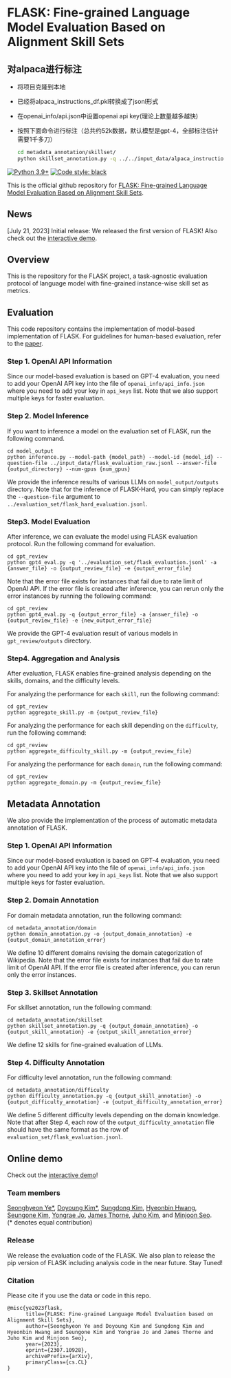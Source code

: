 # FLASK: Fine-grained Language Model Evaluation Based on Alignment Skill Sets



## 对alpaca进行标注

+ 将项目克隆到本地

+ 已经将alpaca_instructions_df.pkl转换成了jsonl形式

+ 在openai_info/api.json中设置openai api key(理论上数量越多越快)

+ 按照下面命令进行标注（总共约52k数据，默认模型是gpt-4，全部标注估计需要1千多刀）

  ```bash
  cd metadata_annotation/skillset/
  python skillset_annotation.py -q ../../input_data/alpaca_instructions.jsonl
  ```







[![Python 3.9+](https://img.shields.io/badge/python-3.9+-blue.svg)](https://www.python.org/downloads/release/python-390/)
[![Code style: black](https://img.shields.io/badge/code%20style-black-000000.svg)](https://github.com/psf/black)

This is the official github repository for [FLASK: Fine-grained Language Model Evaluation Based on Alignment Skill Sets](https://arxiv.org/abs/2307.10928).


## News
[July 21, 2023] Initial release: We released the first version of FLASK! Also check out the <a href="https://kaistai.github.io/FLASK">interactive demo</a>.


## Overview
This is the repository for the FLASK project, a task-agnostic evaluation protocol of language model with fine-grained instance-wise skill set as metrics.

## Evaluation
This code repository contains the implementation of model-based implementation of FLASK. For guidelines for human-based evaluation, refer to the <a href="https://arxiv.org/abs/2307.10928">paper</a>.

### Step 1. OpenAI API Information
Since our model-based evaluation is based on GPT-4 evaluation, you need to add your OpenAI API key into the file of `openai_info/api_info.json` where you need to add your key in `api_keys` list. Note that we also support multiple keys for faster evaluation.

### Step 2. Model Inference
If you want to inference a model on the evaluation set of FLASK, run the following command.

```
cd model_output
python inference.py --model-path {model_path} --model-id {model_id} --question-file ../input_data/flask_evaluation_raw.jsonl --answer-file {output_directory} --num-gpus {num_gpus}
```

We provide the inference results of various LLMs on `model_output/outputs` directory. Note that for the inference of FLASK-Hard, you can simply replace the `--question-file` argument to `../evaluation_set/flask_hard_evaluation.jsonl`.

### Step3. Model Evaluation
After inference, we can evaluate the model using FLASK evaluation protocol. Run the following command for evaluation.

```
cd gpt_review
python gpt4_eval.py -q '../evaluation_set/flask_evaluation.jsonl' -a {answer_file} -o {output_review_file} -e {output_error_file}
```

Note that the error file exists for instances that fail due to rate limit of OpenAI API. If the error file is created after inference, you can rerun only the error instances by running the following command:

```
cd gpt_review
python gpt4_eval.py -q {output_error_file} -a {answer_file} -o {output_review_file} -e {new_output_error_file}
```

We provide the GPT-4 evaluation result of various models in `gpt_review/outputs` directory. 

### Step4. Aggregation and Analysis
After evaluation, FLASK enables fine-grained analysis depending on the skills, domains, and the difficulty levels. 

For analyzing the performance for each `skill`, run the following command:

```
cd gpt_review
python aggregate_skill.py -m {output_review_file}
```

For analyzing the performance for each skill depending on the `difficulty`, run the following command:

```
cd gpt_review
python aggregate_difficulty_skill.py -m {output_review_file}
```

For analyzing the performance for each `domain`, run the following command:

```
cd gpt_review
python aggregate_domain.py -m {output_review_file}
```

## Metadata Annotation
We also provide the implementation of the process of automatic metadata annotation of FLASK. 

### Step 1. OpenAI API Information
Since our model-based evaluation is based on GPT-4 evaluation, you need to add your OpenAI API key into the file of `openai_info/api_info.json` where you need to add your key in `api_keys` list. Note that we also support multiple keys for faster evaluation.

### Step 2. Domain Annotation
For domain metadata annotation, run the following command:

```
cd metadata_annotation/domain
python domain_annotation.py -o {output_domain_annotation} -e {output_domain_annotation_error} 
```

We define 10 different domains revising the domain categorization of Wikipedia. Note that the error file exists for instances that fail due to rate limit of OpenAI API. If the error file is created after inference, you can rerun only the error instances.


### Step 3. Skillset Annotation
For skillset annotation, run the following command:

```
cd metadata_annotation/skillset
python skillset_annotation.py -q {output_domain_annotation} -o {output_skill_annotation} -e {output_skill_annotation_error}
```

We define 12 skills for fine-grained evaluation of LLMs. 

### Step 4. Difficulty Annotation
For difficulty level annotation, run the following command:

```
cd metadata_annotation/difficulty
python difficulty_annotation.py -q {output_skill_annotation} -o {output_difficulty_annotation} -e {output_difficulty_annotation_error}
```

We define 5 different difficulty levels depending on the domain knowledge. Note that after Step 4, each row of the `output_difficulty_annotation` file should have the same format as the row of `evaluation_set/flask_evaluation.jsonl`.

## Online demo
Check out the <a href="https://kaistai.github.io/FLASK">interactive demo</a>!

### Team members
<a href="https://seonghyeonye.github.io/">Seonghyeon Ye*</a>,  <a href="https://github.com/doeyoungkim">Doyoung Kim*</a>, <a href="https://github.com/DSKSD">Sungdong Kim</a>, <a href="https://github.com/hbin0701">Hyeonbin Hwang</a>, <a href="https://github.com/seungonekim">Seungone Kim</a>, <a href="https://github.com/dreamgonfly">Yongrae Jo</a>, <a href="https://jamesthorne.com/">James Thorne</a>, <a href="https://juhokim.com/">Juho Kim</a>, and <a href="https://seominjoon.github.io/">Minjoon Seo</a>. <br/>
(* denotes equal contribution)

### Release
We release the evaluation code of the FLASK. We also plan to release the pip version of FLASK including analysis code in the near future. Stay Tuned!


### Citation

Please cite if you use the data or code in this repo.

```
@misc{ye2023flask,
      title={FLASK: Fine-grained Language Model Evaluation based on Alignment Skill Sets}, 
      author={Seonghyeon Ye and Doyoung Kim and Sungdong Kim and Hyeonbin Hwang and Seungone Kim and Yongrae Jo and James Thorne and Juho Kim and Minjoon Seo},
      year={2023},
      eprint={2307.10928},
      archivePrefix={arXiv},
      primaryClass={cs.CL}
}
```
